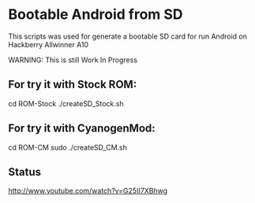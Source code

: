Bootable Android from SD
===========

This scripts was used for generate a bootable SD card for run Android on Hackberry Allwinner A10

WARNING: This is still Work In Progress


For try it with Stock ROM:
---------------

 cd ROM-Stock
 ./createSD_Stock.sh

For try it with CyanogenMod:
---------------

 cd ROM-CM
 sudo ./createSD_CM.sh



Status
---------------

http://www.youtube.com/watch?v=G25II7XBhwg
